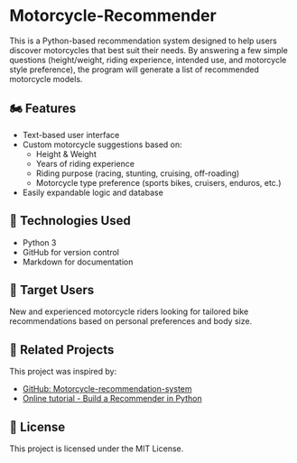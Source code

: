 # Motorcycle-Recommender

This is a Python-based recommendation system designed to help users discover motorcycles that best suit their needs. By answering a few simple questions (height/weight, riding experience, intended use, and motorcycle style preference), the program will generate a list of recommended motorcycle models.

## 🏍️ Features

- Text-based user interface
- Custom motorcycle suggestions based on:
  - Height & Weight
  - Years of riding experience
  - Riding purpose (racing, stunting, cruising, off-roading)
  - Motorcycle type preference (sports bikes, cruisers, enduros, etc.)
- Easily expandable logic and database

## 🔧 Technologies Used

- Python 3
- GitHub for version control
- Markdown for documentation

## 👥 Target Users

New and experienced motorcycle riders looking for tailored bike recommendations based on personal preferences and body size.

## 🔗 Related Projects

This project was inspired by:
- [GitHub: Motorcycle-recommendation-system](https://github.com/Vibhu-Agarwal/Motorcycle-Recommendation-System)
- [Online tutorial - Build a Recommender in Python](https://realpython.com/build-recommendation-engine-collaborative-filtering/)

## 📜 License

This project is licensed under the MIT License.
